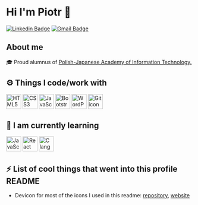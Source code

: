<!--
**piotrgorski23/piotrgorski23** is a ✨ _special_ ✨ repository because its `README.md` (this file) appears on your GitHub profile.

Here are some ideas to get you started:

- 🔭 I’m currently working on ...
- 🌱 I’m currently learning ...
- 👯 I’m looking to collaborate on ...
- 🤔 I’m looking for help with ...
- 💬 Ask me about ...
- 📫 How to reach me: ...
- 😄 Pronouns: ...
- ⚡ Fun fact: ...
-->

# Hi I'm Piotr 👋
[![Linkedin Badge](https://img.shields.io/badge/-piotrgorski-blue?style=flat&logo=Linkedin&logoColor=white&link=https://www.linkedin.com/in/jlim/)](https://www.linkedin.com/in/piotr-g%C3%B3rski-b9593a9b/)
[![Gmail Badge](https://img.shields.io/badge/-mail.piotr.gorski@gmail.com-c14438?style=flat&logo=Gmail&logoColor=white&link=mailto:mail.piotr.gorski@gmail.com)](mailto:mail.piotr.gorski@gmail.com)

## About me
🎓 Proud alumnus of [Polish-Japanese Academy of Information Technology.](https://www.pja.edu.pl/en/)

<!--## 📫 How to reach me:
<a href="https://www.linkedin.com/in/piotr-g%C3%B3rski-b9593a9b/"><img src="https://cdn.jsdelivr.net/gh/devicons/devicon/icons/linkedin/linkedin-original.svg" width="40"/></a>
<img src="https://cdn-icons-png.flaticon.com/512/281/281769.png" width="40" />-->

## ⚙️ Things I code/work with
<a href="https://www.w3schools.com/html/"><img src="https://cdn.jsdelivr.net/gh/devicons/devicon/icons/html5/html5-original-wordmark.svg" width="40" alt="HTML5 icon which is linking to w3schools.com tutorial about html language" title="HTML5"/></a>
<a href="https://www.w3schools.com/css/"><img src="https://cdn.jsdelivr.net/gh/devicons/devicon/icons/css3/css3-original-wordmark.svg" width="40" alt="CSS3 icon which is linking to w3schools.com tutorial about CSS" title="CSS3"/></a>
<a href="https://developer.mozilla.org/en-US/docs/Web/JavaScript"><img src="https://cdn.jsdelivr.net/gh/devicons/devicon/icons/javascript/javascript-original.svg" width="40" alt="JavaScript icon which is linking to website that describe what JavaScript exactly is" title="JavaScript" /></a>
<a href="https://getbootstrap.com/"><img src="https://cdn.jsdelivr.net/gh/devicons/devicon/icons/bootstrap/bootstrap-plain-wordmark.svg" width="40" alt="Bootstrap icon which is linking to official Bootstrap website" title="Bootstrap"/></a>
<a href="https://wordpress.org/"><img src="https://cdn.jsdelivr.net/gh/devicons/devicon/icons/wordpress/wordpress-plain.svg" width="40" alt="WordPress icon which is linking to official WordPress website" title="WordPress"/></a>
<a href="https://git-scm.com/"><img src="https://cdn.jsdelivr.net/gh/devicons/devicon/icons/git/git-original.svg" width="40" alt="Git icon which is linking to official git website" title="Git"/></a>

## 📖 I am currently learning
<!--<a href=""><img src="https://images-na.ssl-images-amazon.com/images/I/414HXNGKVhL.png" width="40" /></a>-->
<a href="https://developer.mozilla.org/en-US/docs/Web/JavaScript"><img src="https://cdn.jsdelivr.net/gh/devicons/devicon/icons/javascript/javascript-original.svg" width="40" alt="JavaScript icon which is linking to website that describe what JavaScript exactly is" title="JavaScript" /></a>
<a href="https://reactjs.org/"><img src="https://cdn.jsdelivr.net/gh/devicons/devicon/icons/react/react-original.svg" width="40" alt="React JavaScript library icon which is linking to offical react website" title="React - JavaScript library"/></a>
<a href="https://cs50.harvard.edu/x/2021/"><img src="https://cdn.jsdelivr.net/gh/devicons/devicon/icons/c/c-original.svg" alt="C language icon which is linking to CS50 course from Harvard" title="C language - CS50 course from Harvard" width="40"/></a>

## ⚡ List of cool things that went into this profile README
- Devicon for most of the icons I used in this readme: [repository](https://github.com/devicons/devicon), [website](https://devicon.dev/)
